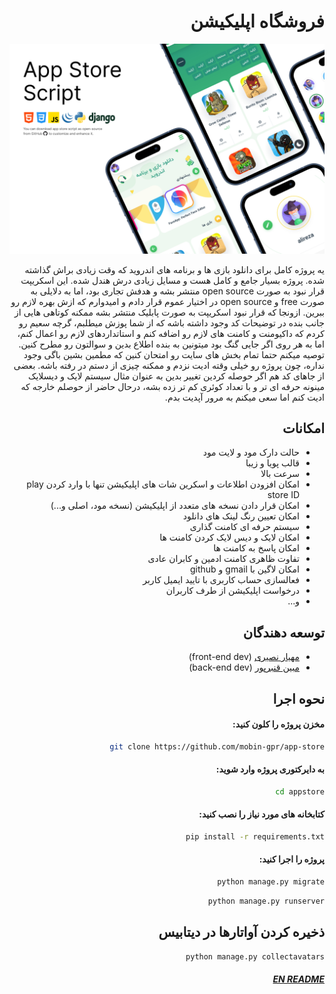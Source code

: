 <div dir="rtl">




# فروشگاه اپلیکیشن
<img src="https://github.com/mobin-gpr/app-store/blob/main/screenshots/cover.png">

یه پروژه کامل برای دانلود بازی ها و برنامه های اندروید که وقت زیادی براش گذاشته شده. پروژه بسیار جامع و کامل هست و مسایل زیادی درش هندل شده. این اسکریپت قرار نبود به صورت open source منتشر بشه و هدفش تجاری بود، اما به دلایلی به صورت free و open source در اختیار عموم قرار دادم و امیدوارم که ازش بهره لازم رو ببرین. ازونجا که قرار نبود اسکریپت به صورت پابلیک منتشر بشه ممکنه کوتاهی هایی از جانب بنده در توضیحات کد وجود داشته باشه که از شما پوزش میطلبم، گرچه سعیم رو کردم که داکیومنت و کامنت های لازم رو اضافه کنم و استاتداردهای لازم رو اعمال کنم، اما به هر روی اگر جایی گنگ بود میتونین به بنده اطلاع بدین و سوالتون رو مطرح کنین. توصیه میکنم حتما تمام بخش های سایت رو امتحان کنین که مطمین بشین باگی وجود نداره، چون پروژه رو خیلی وقته ادیت نزدم و ممکنه چیزی از دستم در رفته باشه. بعضی از جاهای کد هم اگر حوصله کردین تغییر بدین به عنوان مثال سیستم لایک و دیسلایک مینونه حرفه ای تر و با تعداد کوئری کم تر زده بشه، درحال حاضر از حوصلم خارجه که ادیت کنم اما سعی میکنم به مرور آپدیت بدم.  

##  امکانات

 - حالت دارک مود و لایت مود
 - قالب پویا و زیبا
 - سرعت بالا
 - امکان افزودن اطلاعات و اسکرین شات های اپلیکیشن تنها با وارد کردن play store ID
 - امکان قرار دادن نسخه های متعدد از اپلیکیشن (نسخه مود، اصلی و...)
 - امکان تعیین رنگ لینک های دانلود
 - سیستم حرفه ای کامنت گذاری
 - امکان لایک و دیس لایک کردن کامنت ها
 - امکان پاسخ به کامنت ها
 - تفاوت ظاهری کامنت ادمین و کابران عادی
 - امکان لاگین با gmail و github
 - فعالسازی حساب کاربری با تایید ایمیل کاربر
 - درخواست اپلیکیشن از طرف کاربران
 - و...

## توسعه دهندگان

- [مهیار نصیری](https://github.com/Mhyar-nsi) (front-end dev)
- [مبین قنبرپور](https://github.com/mobin-gpr/) (back-end dev)

## نحوه اجرا

####  مخزن پروژه را کلون کنید:
```bash
git clone https://github.com/mobin-gpr/app-store
```

#### به دایرکتوری پروژه وارد شوید:

```bash
cd appstore
```

#### کتابخانه های مورد نیاز را نصب کنید:

```bash
pip install -r requirements.txt
```

#### پروژه را اجرا کنید:

```bash
python manage.py migrate
```

```bash
python manage.py runserver
```

## ذخیره کردن آواتارها در دیتابیس

```bash
python manage.py collectavatars
```

##### [EN README](https://github.com/mobin-gpr/app-store/blob/main/README-FA.md)


</div>

